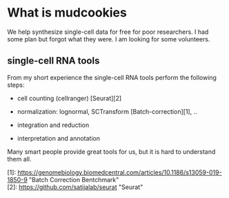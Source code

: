 # What is mudcookies
We help synthesize single-cell data for free for poor researchers.
I had some plan but forgot what they were.
I am looking for some volunteers.

## single-cell RNA tools
From my short experience the single-cell RNA tools perform the following steps:  
- cell counting (cellranger) [Seurat][2]
- normalization: lognormal, SCTransform [Batch-correction][1], ..  

- integration and reduction   
- interpretation and annotation 

Many smart people provide great tools for us,
but it is hard to understand them all. 

[1]: https://genomebiology.biomedcentral.com/articles/10.1186/s13059-019-1850-9 "Batch Correction Bentchmark"</br>
[2]: https://github.com/satijalab/seurat "Seurat"


